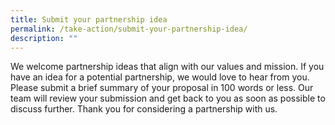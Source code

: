 ```yaml
---
title: Submit your partnership idea
permalink: /take-action/submit-your-partnership-idea/
description: ""
---
```

We welcome partnership ideas that align with our values and mission. If you have an idea for a potential partnership, we would love to hear from you. Please submit a brief summary of your proposal in 100 words or less. Our team will review your submission and get back to you as soon as possible to discuss further. Thank you for considering a partnership with us.